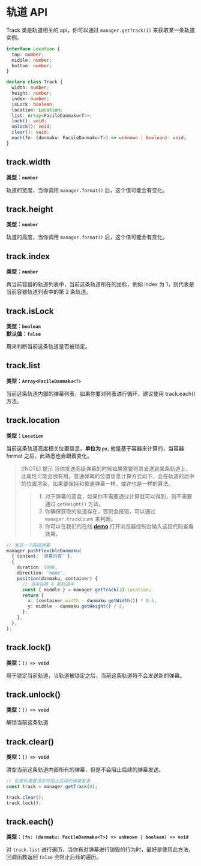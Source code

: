 # 轨道 API

Track 类是轨道相关的 api，你可以通过 `manager.getTrack(i)` 来获取某一条轨道实例。

```ts
interface Location {
  top: number;
  midile: number;
  bottom: number;
}

declare class Track {
  width: number;
  height: number;
  index: number;
  isLock: boolean;
  location: Location;
  list: Array<FacileDanmaku<T>>;
  lock(): void;
  unlock(): void;
  clear(): void;
  each(fn: (danmaku: FacileDanmaku<T>) => unknown | boolean): void;
}
```

## track.width

**类型：`number`**<br/>

轨道的宽度，当你调用 `manager.format()` 后，这个值可能会有变化。

## track.height

**类型：`number`**<br/>

轨道的高度，当你调用 `manager.format()` 后，这个值可能会有变化。

## track.index

**类型：`number`**<br/>

再当前容器的轨道列表中，当前这条轨道所在的坐标，例如 index 为 1，则代表是当前容器轨道列表中的第 2 条轨道。

## track.isLock

**类型：`boolean`**<br/>
**默认值：`false`**

用来判断当前这条轨道是否被锁定。

## track.list

**类型：`Array<FacileDanmaku<T>`**

当前这条轨道内部的弹幕列表，如果你要对列表进行循环，建议使用 track.each() 方法。

## track.location

**类型：`Location`**

当前这条轨道高度相关位置信息，**单位为 `px`**, 他是基于容器来计算的，当容器 format 之后，此熟悉也会跟着变化。

> [!NOTE] 提示
> 当你发送高级弹幕的时候如果需要将其发送到某条轨道上，此属性可能会很有用。普通弹幕的位置信息计算方式如下，会在轨道的居中的位置渲染，如果要保持和普通弹幕一样，或许也是一样的算法。
>
> > 1. 对于弹幕的高度，如果你不需要通过计算就可以得到，则不需要通过 `getHeight()` 方法。
> > 2. 你确保获取的轨道存在，否则会报错，可以通过 `manager.trackCount` 来判断。
> > 3. 你可以在我们的在线 [**demo**](https://imtaotao.github.io/danmu/) 打开浏览器控制台输入这段代码查看效果，

```ts {9,12}
// 发送一个高级弹幕
manager.pushFlexibleDanmaku(
  { content: '弹幕内容' },
  {
    duration: 5000,
    direction: 'none',
    position(danmaku, container) {
      // 渲染在第 4 条轨道中
      const { middle } = manager.getTrack(3).location;
      return {
        x: (container.width - danmaku.getWidth()) * 0.5,
        y: middle - danmaku.getHeight() / 2,
      };
    },
  },
);
```

## track.lock()

**类型：`() => void`**

用于锁定当前轨道，当轨道被锁定之后，当前这条轨道将不会发送新的弹幕。

## track.unlock()

**类型：`() => void`**

解锁当前这条轨道

## track.clear()

**类型：`() => void`**

清空当前这条轨道内部所有的弹幕，但是不会阻止后续的弹幕发送。

```ts
// 如果你需要清空并阻止后续的弹幕发送
const track = manager.getTrack(0);

track.clear();
track.lock();
```

## track.each()

**类型：`(fn: (danmaku: FacileDanmaku<T>) => unknown | boolean) => void`**

对 `track.list` 进行遍历，当你有对弹幕进行销毁的行为时，最好是使用此方法，回调函数返回 `false` 会阻止后续的遍历。
